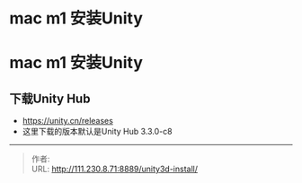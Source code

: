 # mac m1 安装Unity


<!--more-->
# mac m1 安装Unity
## 下载Unity Hub
- https://unity.cn/releases
- 这里下载的版本默认是Unity Hub 3.3.0-c8


---

> 作者:   
> URL: http://111.230.8.71:8889/unity3d-install/  

